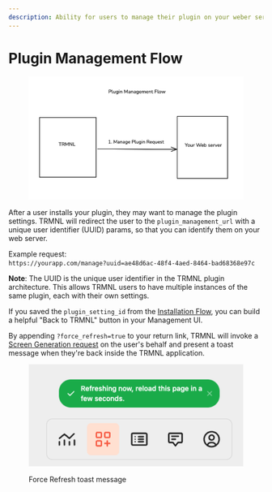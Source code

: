 ```yaml
---
description: Ability for users to manage their plugin on your weber server.
---
```


# Plugin Management Flow

<figure><img src="../.gitbook/assets/Screenshot 2024-09-06 at 3.32.53 PM.png" alt=""><figcaption></figcaption></figure>

After a user installs your plugin, they may want to manage the plugin settings. TRMNL will redirect the user to the `plugin_management_url` with a unique user identifier (UUID) params, so that you can identify them on your web server.

Example request:\
`https://yourapp.com/manage?uuid=ae48d6ac-48f4-4aed-8464-bad68368e97c`

**Note**: The UUID is the unique user identifier in the TRMNL plugin architecture. This allows TRMNL users to have multiple instances of the same plugin, each with their own settings.

If you saved the `plugin_setting_id` from the [Installation Flow](plugin-installation-flow.md), you can build a helpful "Back to TRMNL" button in your Management UI.&#x20;

By appending `?force_refresh=true` to your return link, TRMNL will invoke a [Screen Generation request](plugin-screen-generation-flow.md) on the user's behalf and present a toast message when they're back inside the TRMNL application.

<figure><img src="../.gitbook/assets/TRMNL-force-refresh-param.png" alt=""><figcaption><p>Force Refresh toast message</p></figcaption></figure>
